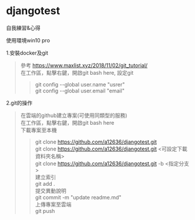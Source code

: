 # djangotest
自我練習&心得

使用環境win10 pro

1.安裝docker及git  
>參考 https://www.maxlist.xyz/2018/11/02/git_tutorial/  
>在工作區，點擊右鍵，開啟git bash here, 設定git  
>>git config --global user.name "usrer"  
>>git config --global user.email "email"  

2.git的操作  
>在雲端的github建立專案(可使用同類型的服務)  
>在工作區，點擊右鍵，開啟git bash here  
>下載專案至本機  
>>git clone https://github.com/a12636/djangotest.git  
>>git clone https://github.com/a12636/djangotest.git <可設定下載資料夾名稱>  
>>git clone https://github.com/a12636/djangotest.git -b <指定分支>  
>建立索引  
>>git add .  
>提交異動說明  
>>git commit -m "update readme.md"  
>上傳專案至雲端  
>>git push  